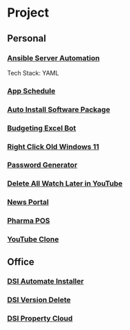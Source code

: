 # Project

## Personal

### [Ansible Server Automation](../docs/project/ansible.md)

Tech Stack: YAML

### [App Schedule](https://github.com/adzhanfarhan08/schedule)

### [Auto Install Software Package](https://github.com/adzhanfarhan08/auto-install-software-package)

### [Budgeting Excel Bot](https://github.com/adzhanfarhan08/budgeting-excel-bot)

### [Right Click Old Windows 11](https://github.com/adzhanfarhan08/right-click-old-windows-11)

### [Password Generator](https://github.com/adzhanfarhan08/password-generator)

### [Delete All Watch Later in YouTube](https://github.com/adzhanfarhan08/delete-all-watch-later-in-youtube)

### [News Portal](https://github.com/adzhanfarhan08/news-portal)

### [Pharma POS](https://github.com/adzhanfarhan08/pharma-pos)

### [YouTube Clone](https://github.com/adzhanfarhan08/youtube-clone)

## Office

### [DSI Automate Installer](https://github.com/adzhanfarhan08/dsi-automate-installer)

### [DSI Version Delete](https://github.com/adzhanfarhan08/dsi-version-checking-delete)

### [DSI Property Cloud](https://github.com/adzhanfarhan08/dsi-property-cloud)
